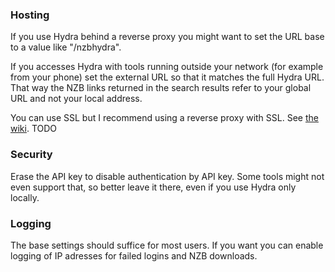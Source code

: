 ### Hosting
If you use Hydra behind a reverse proxy you might want to set the URL base to a value like "/nzbhydra". 

If you accesses Hydra with tools running outside your network (for example from your phone) set the external URL so that it matches the full Hydra URL. 
That way the NZB links returned in the search results refer to your global URL and not your local address.

You can use SSL but I recommend using a reverse proxy with SSL. See [the wiki](https://github.com/theotherp/nzbhydra/wiki/Reverse-proxies-and-URLs). TODO

### Security
Erase the API key to disable authentication by API key. Some tools might not even support that, so better leave it there, even if you use Hydra only locally.
 
### Logging
The base settings should suffice for most users. If you want you can enable logging of IP adresses for failed logins and NZB downloads. 
 


